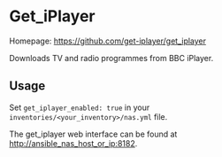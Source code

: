 # Get_iPlayer

Homepage: <https://github.com/get-iplayer/get_iplayer>

Downloads TV and radio programmes from BBC iPlayer.

## Usage

Set `get_iplayer_enabled: true` in your `inventories/<your_inventory>/nas.yml` file.

The get_iplayer web interface can be found at <http://ansible_nas_host_or_ip:8182>.
